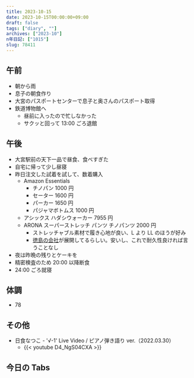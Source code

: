 ```yaml
---
title: 2023-10-15
date: 2023-10-15T00:00:00+09:00
draft: false
tags: ["diary", ""]
archives: ["2023-10"]
n年日記: ["1015"]
slug: 78411
---
```


## 午前

- 朝から雨
- 息子の朝食作り
- 大宮のパスポートセンターで息子と奥さんのパスポート取得
- 鉄道博物館へ
  - 昼前に入ったので忙しなかった
  - サクッと回って 13:00 ごろ退館

## 午後

- 大宮駅前の天下一品で昼食、食べすぎた
- 自宅に帰って少し昼寝
- 昨日注文した試着を試して、数着購入
  - Amazon Essentials
    - チノパン 1000 円
    - セーター 1600 円
    - パーカー 1650 円
    - パジャマボトムス 1000 円
  - アシックス ハダシウォーカー 7955 円
  - ARONA スーパーストレッチ パンツ チノパンツ 2000 円
    - ストレッチャブル素材で履き心地が良い、L より LL のほうが好み
    - [徳島の会社](https://tamaron.jp)が展開してるらしい。安いし、これで耐久性良ければ言うことなし
- 夜は昨晩の残りとケーキを
- 精密検査のため 20:00 以降断食
- 24:00 ごろ就寝

## 体調

- 78

## その他

- 日食なつこ - '√-1' Live Video / ピアノ弾き語り ver.（2022.03.30）
  - {{< youtube D4_NgS04CXA >}}

## 今日の Tabs
